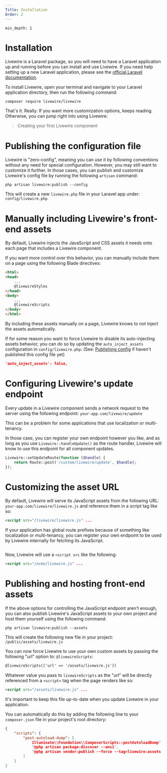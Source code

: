 ```yaml
---
Title: Installation
Order: 2
---
```


```toc
min_depth: 1
```

<a name="installation"></a>
# Installation

Livewire is a Laravel package, so you will need to have a Laravel application up and running before you can install and use Livewire. If you need help setting up a new Laravel application, please see the [official Laravel documentation](https://laravel.com/docs).

To install Livewire, open your terminal and navigate to your Laravel application directory, then run the following command:

```shell
composer require livewire/livewire
```

That's it. Really. If you want more customization options, keeps reading. Otherwise, you can jump right into using Livewire:

> Creating your first Livewire component

<a name="publishing-config"></a>
# Publishing the configuration file

Livewire is "zero-config", meaning you can use it by following conventions without any need for special configuration. However, you may still want to customize it further. In those cases, you can publish and customize Livewire's config file by running the following `artisan` command:

```shell
php artisan livewire:publish --config
```

This will create a new `livewire.php` file in your Laravel app under: `config/livewire.php`

<a name="customizing auto-inject"></a>
# Manually including Livewire's front-end assets

By default, Livewire injects the JavaScript and CSS assets it needs onto each page that includes a Livewire component.

If you want more control over this behavior, you can manually include them on a page using the following Blade directives:

```html
<html>
<head>
	...
	@livewireStyles
</head>
<body>
	...
	@livewireScripts
</body>
</html>
```

By including these assets manually on a page, Livewire knows to not inject the assets automatically.

If for some reason you want to force Livewire to disable its auto-injecting assets behavior, you can do so by updating the `auto_inject_assets` configuration in `config/livewire.php`: (See: [Publishing config](#publishing-config) if haven't published this config file yet)

```json
'auto_inject_assets': false,
```

<a name="custom-update-endpoint"></a>
# Configuring Livewire's update endpoint

Every update in a Livewire component sends a network request to the server using the following endpoint: `your-app.com/livewire/update`

This can be a problem for some applications that use localization or multi-tenancy.

In those case, you can register your own endpoint however you like, and as long as you use `Livewire::handleUpdate()` as the route handler, Livewire will know to use this endpoint for all component updates.

```php
Livewire::setUpdateRoute(function ($handle) {
	return Route::post('/custom/livewire/update', $handle);
});
```

<a name="custom-asset-url"></a>
# Customizing the asset URL

By default, Livewire will serve its JavaScript assets from the following URL: `your-app.com/livewire/livewire.js` and reference them in a script tag like so:

```html
<script src="/livewire/livewire.js" ...
```

If your application has global route prefixes because of something like localization or multi-tenancy, you can register your own endpoint to be used by Livewire internally for fetching its JavaScript.

```php


```

Now, Livewire will use a `<script src` like the following:

```html
<script src="/acme/livewire.js" ...
```

<a name="hosting-assets"></a>
# Publishing and hosting front-end assets

If the above options for controlling the JavaScript endpoint aren't enough, you can also publish Livewire's JavaScript assets to your own project and host them yourself using the following command:

```shell
php artisan livewire:publish --assets
```

This will create the following new file in your project: `/public/assets/livewire.js`

You can now force Livewire to use your own custom assets by passing the following "url" option to: `@livewireScripts`:

```html
@livewireScripts(['url' => '/assets/livewire.js'])
```

Whatever value you pass to `livewireScripts` as the "url" will be directly referenced from a `<script>` tag when the page renders like so:

```html
<script src="/assets/livewire.js" ...
```

It's important to keep this file up-to-date when you update Livewire in your application.

You can automatically do this by adding the following line to your `composer.json` file in your project's root directory:

```json
{
	"scripts": {
		"post-autoload-dump": [
			Illuminate\\Foundation\\ComposerScripts::postAutoloadDump",
			"@php artisan package:discover --ansi",
			"@php artisan vendor:publish --force --tag=livewire:assets --ansi"
		]
	}
}
```
